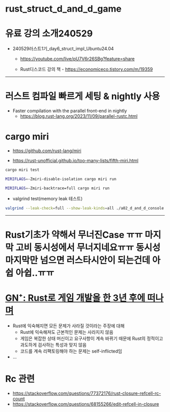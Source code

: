 # rust_struct_d_and_d_game

# 유료 강의 소개240529
- 240529러스트1기_day6_struct_impl_Ubuntu24.04
  - https://youtube.com/live/pU7V6r26SBg?feature=share

  - Rust디스코드 강의 책 - https://economiceco.tistory.com/m/19359


<hr> 

# 러스트 컴파일 빠르게 세팅 & nightly 사용
- Faster compilation with the parallel front-end in nightly
  - https://blog.rust-lang.org/2023/11/09/parallel-rustc.html


# cargo miri
- https://github.com/rust-lang/miri

- https://rust-unofficial.github.io/too-many-lists/fifth-miri.html

```bash
cargo miri test
```


```bash
MIRIFLAGS=-Zmiri-disable-isolation cargo miri run  
```

```bash
MIRIFLAGS=-Zmiri-backtrace=full cargo miri run
```

- valgrind test(memory leak 테스트)

```bash
valgrind --leak-check=full --show-leak-kinds=all ./a02_d_and_d_console
```

<hr>

# Rust기초가 약해서 무너진Case ㅠㅠ 마지막 고비 동시성에서 무너지네요ㅠㅠ 동시성 마지막만 넘으면 러스타시안이 되는건데 아쉽 아쉽..ㅠㅠ

# **[GN⁺: Rust로 게임 개발을 한 3년 후에 떠나며](<https://news.hada.io/topic?id=14521&utm_source=discord&utm_medium=bot&utm_campaign=1480>)**
- Rust에 익숙해지면 모든 문제가 사라질 것이라는 주장에 대해  
  - Rust에 익숙해져도 근본적인 문제는 사라지지 않음  
  - 게임은 복잡한 상태 머신이고 요구사항이 계속 바뀌기 때문에 Rust의 정적이고 과도하게 검사하는 특성과 맞지 않음  
  - 코드를 계속 리팩토링해야 하는 문제는 self-inflicted임  
- ...

# Rc 관련
- https://stackoverflow.com/questions/77372176/rust-closure-refcell-rc-count
- https://stackoverflow.com/questions/68155266/edit-refcell-in-closure
